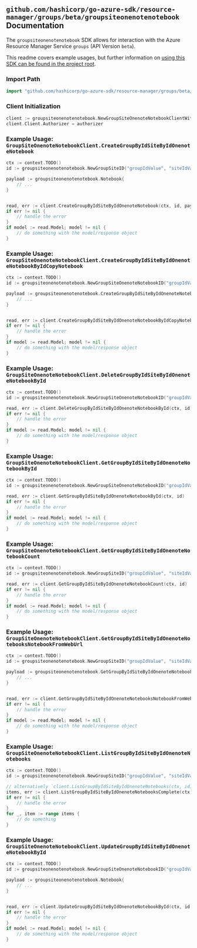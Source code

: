 
## `github.com/hashicorp/go-azure-sdk/resource-manager/groups/beta/groupsiteonenotenotebook` Documentation

The `groupsiteonenotenotebook` SDK allows for interaction with the Azure Resource Manager Service `groups` (API Version `beta`).

This readme covers example usages, but further information on [using this SDK can be found in the project root](https://github.com/hashicorp/go-azure-sdk/tree/main/docs).

### Import Path

```go
import "github.com/hashicorp/go-azure-sdk/resource-manager/groups/beta/groupsiteonenotenotebook"
```


### Client Initialization

```go
client := groupsiteonenotenotebook.NewGroupSiteOnenoteNotebookClientWithBaseURI("https://management.azure.com")
client.Client.Authorizer = authorizer
```


### Example Usage: `GroupSiteOnenoteNotebookClient.CreateGroupByIdSiteByIdOnenoteNotebook`

```go
ctx := context.TODO()
id := groupsiteonenotenotebook.NewGroupSiteID("groupIdValue", "siteIdValue")

payload := groupsiteonenotenotebook.Notebook{
	// ...
}


read, err := client.CreateGroupByIdSiteByIdOnenoteNotebook(ctx, id, payload)
if err != nil {
	// handle the error
}
if model := read.Model; model != nil {
	// do something with the model/response object
}
```


### Example Usage: `GroupSiteOnenoteNotebookClient.CreateGroupByIdSiteByIdOnenoteNotebookByIdCopyNotebook`

```go
ctx := context.TODO()
id := groupsiteonenotenotebook.NewGroupSiteOnenoteNotebookID("groupIdValue", "siteIdValue", "notebookIdValue")

payload := groupsiteonenotenotebook.CreateGroupByIdSiteByIdOnenoteNotebookByIdCopyNotebookRequest{
	// ...
}


read, err := client.CreateGroupByIdSiteByIdOnenoteNotebookByIdCopyNotebook(ctx, id, payload)
if err != nil {
	// handle the error
}
if model := read.Model; model != nil {
	// do something with the model/response object
}
```


### Example Usage: `GroupSiteOnenoteNotebookClient.DeleteGroupByIdSiteByIdOnenoteNotebookById`

```go
ctx := context.TODO()
id := groupsiteonenotenotebook.NewGroupSiteOnenoteNotebookID("groupIdValue", "siteIdValue", "notebookIdValue")

read, err := client.DeleteGroupByIdSiteByIdOnenoteNotebookById(ctx, id)
if err != nil {
	// handle the error
}
if model := read.Model; model != nil {
	// do something with the model/response object
}
```


### Example Usage: `GroupSiteOnenoteNotebookClient.GetGroupByIdSiteByIdOnenoteNotebookById`

```go
ctx := context.TODO()
id := groupsiteonenotenotebook.NewGroupSiteOnenoteNotebookID("groupIdValue", "siteIdValue", "notebookIdValue")

read, err := client.GetGroupByIdSiteByIdOnenoteNotebookById(ctx, id)
if err != nil {
	// handle the error
}
if model := read.Model; model != nil {
	// do something with the model/response object
}
```


### Example Usage: `GroupSiteOnenoteNotebookClient.GetGroupByIdSiteByIdOnenoteNotebookCount`

```go
ctx := context.TODO()
id := groupsiteonenotenotebook.NewGroupSiteID("groupIdValue", "siteIdValue")

read, err := client.GetGroupByIdSiteByIdOnenoteNotebookCount(ctx, id)
if err != nil {
	// handle the error
}
if model := read.Model; model != nil {
	// do something with the model/response object
}
```


### Example Usage: `GroupSiteOnenoteNotebookClient.GetGroupByIdSiteByIdOnenoteNotebooksNotebookFromWebUrl`

```go
ctx := context.TODO()
id := groupsiteonenotenotebook.NewGroupSiteID("groupIdValue", "siteIdValue")

payload := groupsiteonenotenotebook.GetGroupByIdSiteByIdOnenoteNotebooksNotebookFromWebUrlRequest{
	// ...
}


read, err := client.GetGroupByIdSiteByIdOnenoteNotebooksNotebookFromWebUrl(ctx, id, payload)
if err != nil {
	// handle the error
}
if model := read.Model; model != nil {
	// do something with the model/response object
}
```


### Example Usage: `GroupSiteOnenoteNotebookClient.ListGroupByIdSiteByIdOnenoteNotebooks`

```go
ctx := context.TODO()
id := groupsiteonenotenotebook.NewGroupSiteID("groupIdValue", "siteIdValue")

// alternatively `client.ListGroupByIdSiteByIdOnenoteNotebooks(ctx, id)` can be used to do batched pagination
items, err := client.ListGroupByIdSiteByIdOnenoteNotebooksComplete(ctx, id)
if err != nil {
	// handle the error
}
for _, item := range items {
	// do something
}
```


### Example Usage: `GroupSiteOnenoteNotebookClient.UpdateGroupByIdSiteByIdOnenoteNotebookById`

```go
ctx := context.TODO()
id := groupsiteonenotenotebook.NewGroupSiteOnenoteNotebookID("groupIdValue", "siteIdValue", "notebookIdValue")

payload := groupsiteonenotenotebook.Notebook{
	// ...
}


read, err := client.UpdateGroupByIdSiteByIdOnenoteNotebookById(ctx, id, payload)
if err != nil {
	// handle the error
}
if model := read.Model; model != nil {
	// do something with the model/response object
}
```
